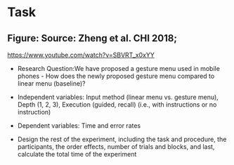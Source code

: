# Task
## Figure: Source: Zheng et al. CHI 2018;
https://www.youtube.com/watch?v=SBVRT_x0xYY
- Research Question:We have proposed a gesture menu used in mobile phones - How does the newly proposed gesture menu compared to linear menu (baseline)?

- Independent variables: Input method (linear menu vs. gesture menu), Depth (1, 2, 3), Execution (guided, recall) (i.e., with instructions or no instruction)

- Dependent variables: Time and error rates

- Design the rest of the experiment, including the task and procedure, the participants, the order effects, number of trials and blocks, and last, calculate the total time of the experiment